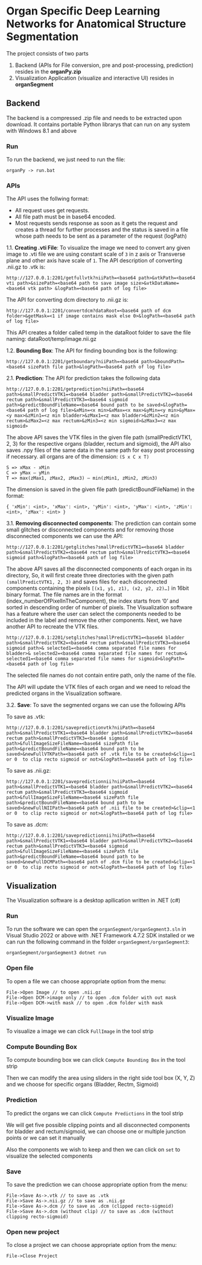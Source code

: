 # Organ Specific Deep Learning Networks for Anatomical Structure Segmentation

The project consists of two parts
1. Backend (APIs for File conversion, pre and post-processing, prediction) resides in the **organPy.zip**
1. Visualization Application (visualize and interactive UI) resides in **organSegment**

## Backend

The backend is a compressed .zip file and needs to be extracted upon download. It contains portable Python librarys that can run on any system with Windows 8.1 and above

### Run

To run the backend, we just need to run the file:

```
organPy -> run.bat
```

### APIs

The API uses the follwing format:

* All request uses get requests.
* All file path must be in base64 encoded.
* Most requests sends response as soon as it gets the request and creates a thread for further processes and the status is saved in a file whose path needs to be sent as a parameter of the request (logPath)

1.1.	**Creating .vti File**: To visualize the image we need to convert any given image to .vti file we are using constant scale of ```3``` in z axis or Transverse plane and other axis have scale of ```1```. The API description of converting .nii.gz to .vtk is:

```
http://127.0.0.1:2201/getfullvtk?niiPath=<base64 path>&vtkPath=<base64 vti path>&sizePath=<base64 path to save image size>&vtkDataName=<base64 vtk path> &logPath=<base64 path of log file>
```
The API for converting dcm directory to .nii.gz is:
```
http://127.0.0.1:2201/convertdcm?dataRoot=<base64 path of dcm folder>&getMask=<1 if image contains mask else 0>&logPath=<base64 path of log file>
```
This API creates a folder called temp in the dataRoot folder to save the file naming: dataRoot/temp/image.nii.gz

1.2. **Bounding Box**: The API for finding bounding box is the following:
```
http://127.0.0.1:2201/getboundary?niiPath=<base64 path>&boundPath=<base64 sizePath file path>&logPath=<base64 path of log file>
```
2.1. **Prediction**: The API for prediction takes the following data
```
http://127.0.0.1:2201/getprediction?niiPath=<base64 path>&smallPredictVTK1=<base64 bladder path>&smallPredictVTK2=<base64 rectum path>&smallPredictVTK3=<base64 sigmoid path>&predictBoundFileName=<base64 bound path to be saved>&logPath=<base64 path of log file>&xMin=<x min>&xMax=<x max>&yMin=<y min>&yMax=<y max>&zMin1=<z min bladder>&zMax1=<z max bladder>&zMin2=<z min rectum>&zMax2=<z max rectum>&zMin3=<z min sigmoid>&zMax3=<z max sigmoid>
```
The above API saves the VTK files in the given file path (smallPredictVTK1, 2, 3) for the respective organs (bladder, rectum and sigmoid), the API also saves .npy files of the same data in the same path for easy post processing if necessary.
all organs are of the dimension: ```(S x C x T)```
```
S => xMax - xMin
C => yMax – yMin
T => max(zMax1, zMax2, zMax3) – min(zMin1, zMin2, zMin3)
```
The dimension is saved in the given file path (predictBoundFileName) in the format:

```{ 'xMin': <int>, 'xMax': <int>, 'yMin': <int>, 'yMax': <int>, 'zMin': <int>, 'zMax': <int> }```

3.1. **Removing disconnected components**: The prediction can contain some small glitches or disconnected components and for removing those disconnected components we can use the API:
```
http://127.0.0.1:2201/getglitches?smallPredictVTK1=<base64 bladder path>&smallPredictVTK2=<base64 rectum path>&smallPredictVTK3=<base64 sigmoid path>&logPath=<base64 path of log file>
```
The above API saves all the disconnected components of each organ in its directory, So, it will first create three directories with the given path ```(smallPredictVTK1, 2, 3)``` and saves files for each disconnected components containing the pixels ```[(x1, y1, z1), (x2, y2, z2)…]``` in 16bit binary format. The file names are in the format (index_numberOfPixelInTheComponent), the index starts from ‘0’ and sorted in descending order of number of pixels.
The Visualization software has a feature where the user can select the components needed to be included in the label and remove the other components.
Next, we have another API to recreate the VTK files.
```
http://127.0.0.1:2201/setglitches?smallPredictVTK1=<base64 bladder path>&smallPredictVTK2=<base64 rectum path>&smallPredictVTK3=<base64 sigmoid path>& selected1=<base64 comma separated file names for bladder>& selected2=<base64 comma separated file names for rectum>& selected1=<base64 comma separated file names for sigmoid>&logPath=<base64 path of log file>
```
The selected file names do not contain entire path, only the name of the file.

The API will update the VTK files of each organ and we need to reload the predicted organs in the Visualization software.

3.2. **Save**: To save the segmented organs we can use the following APIs

To save as .vtk:
```
http://127.0.0.1:2201/savepredictionvtk?niiPath=<base64 path>&smallPredictVTK1=<base64 bladder path>&smallPredictVTK2=<base64 rectum path>&smallPredictVTK3=<base64 sigmoid path>&fullImageSizeFileName=<base64 sizePath file path>&predictBoundFileName=<base64 bound path to be saved>&newFullVTKPath=<base64 path of .vtk file to be created>&clip=<1 or 0  to clip recto sigmoid or not>&logPath=<base64 path of log file>
```
To save as .nii.gz:
```
http://127.0.0.1:2201/savepredictionnii?niiPath=<base64 path>&smallPredictVTK1=<base64 bladder path>&smallPredictVTK2=<base64 rectum path>&smallPredictVTK3=<base64 sigmoid path>&fullImageSizeFileName=<base64 sizePath file path>&predictBoundFileName=<base64 bound path to be saved>&newFullNIIPath=<base64 path of .nii file to be created>&clip=<1 or 0  to clip recto sigmoid or not>&logPath=<base64 path of log file>
```
To save as .dcm:
```
http://127.0.0.1:2201/savepredictionnii?niiPath=<base64 path>&smallPredictVTK1=<base64 bladder path>&smallPredictVTK2=<base64 rectum path>&smallPredictVTK3=<base64 sigmoid path>&fullImageSizeFileName=<base64 sizePath file path>&predictBoundFileName=<base64 bound path to be saved>&newFullDCMPath=<base64 path of .dcm file to be created>&clip=<1 or 0  to clip recto sigmoid or not>&logPath=<base64 path of log file>
```
## Visualization

The Visualization software is a desktop apllication written in .NET (c#) 

### Run

To run the software we can open the ```organSegment/organSegment3.sln``` in Visual Studio 2022 or above with .NET Framework 4.7.2 SDK installed or we can run the following command in the folder ```organSegment/organSegment3```:
```
organSegment/organSegment3 dotnet run
```

### Open file

To open a file we can choose appropriate option from the menu:
```
File->Open Image // to open .nii.gz
File->Open DCM->image only // to open .dcm folder with out mask
File->Open DCM->with mask // to open .dcm folder with mask
```

### Visualize Image

To visualize a image we can click ```FullImage``` in the tool strip

### Compute Bounding Box

To compute bounding box we can click ```Compute Bounding Box``` in the tool strip

Then we can modify the area using sliders in the right side tool box (X, Y, Z) and we choose for specific organs (Bladder, Rectm, Sigmoid)

### Prediction

To predict the organs we can click ```Compute Predictions``` in the tool strip

We will get five possible clipping points and all disconnected components for bladder and rectum/sigmoid, we can choose one or multiple junction points or we can set it manually

Also the components we wish to keep and then we can click on ```set``` to visualize the selected components

### Save

To save the prediction we can choose appropriate option from the menu:
```
File->Save As->.vtk // to save as .vtk
File->Save As->.nii.gz // to save as .nii.gz
File->Save As->.dcm // to save as .dcm (clipped recto-sigmoid)
File->Save As->.dcm (without clip) // to save as .dcm (without clipping recto-sigmoid)
```

### Open new project

To close a project we can choose appropriate option from the menu:
```
File->Close Project
```
